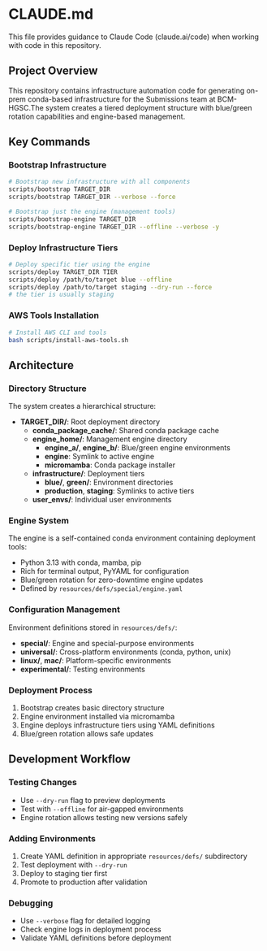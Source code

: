 # CLAUDE.md

This file provides guidance to Claude Code (claude.ai/code) when working with code in this repository.

## Project Overview

This repository contains infrastructure automation code for generating on-prem conda-based infrastructure for the Submissions team at BCM-HGSC.The system creates a tiered deployment structure with blue/green rotation capabilities and engine-based management.

## Key Commands

### Bootstrap Infrastructure
```bash
# Bootstrap new infrastructure with all components
scripts/bootstrap TARGET_DIR
scripts/bootstrap TARGET_DIR --verbose --force

# Bootstrap just the engine (management tools)
scripts/bootstrap-engine TARGET_DIR
scripts/bootstrap-engine TARGET_DIR --offline --verbose -y
```

### Deploy Infrastructure Tiers
```bash
# Deploy specific tier using the engine
scripts/deploy TARGET_DIR TIER
scripts/deploy /path/to/target blue --offline
scripts/deploy /path/to/target staging --dry-run --force
# the tier is usually staging
```

### AWS Tools Installation
```bash
# Install AWS CLI and tools
bash scripts/install-aws-tools.sh
```

## Architecture

### Directory Structure
The system creates a hierarchical structure:
- **TARGET_DIR/**: Root deployment directory
  - **conda_package_cache/**: Shared conda package cache
  - **engine_home/**: Management engine directory
    - **engine_a/**, **engine_b/**: Blue/green engine environments
    - **engine**: Symlink to active engine
    - **micromamba**: Conda package installer
  - **infrastructure/**: Deployment tiers
    - **blue/**, **green/**: Environment directories
    - **production**, **staging**: Symlinks to active tiers
  - **user_envs/**: Individual user environments

### Engine System
The engine is a self-contained conda environment containing deployment tools:
- Python 3.13 with conda, mamba, pip
- Rich for terminal output, PyYAML for configuration
- Blue/green rotation for zero-downtime engine updates
- Defined by `resources/defs/special/engine.yaml`

### Configuration Management
Environment definitions stored in `resources/defs/`:
- **special/**: Engine and special-purpose environments
- **universal/**: Cross-platform environments (conda, python, unix)
- **linux/**, **mac/**: Platform-specific environments
- **experimental/**: Testing environments

### Deployment Process
1. Bootstrap creates basic directory structure
2. Engine environment installed via micromamba
3. Engine deploys infrastructure tiers using YAML definitions
4. Blue/green rotation allows safe updates

## Development Workflow

### Testing Changes
- Use `--dry-run` flag to preview deployments
- Test with `--offline` for air-gapped environments
- Engine rotation allows testing new versions safely

### Adding Environments
1. Create YAML definition in appropriate `resources/defs/` subdirectory
2. Test deployment with `--dry-run`
3. Deploy to staging tier first
4. Promote to production after validation

### Debugging
- Use `--verbose` flag for detailed logging
- Check engine logs in deployment process
- Validate YAML definitions before deployment

